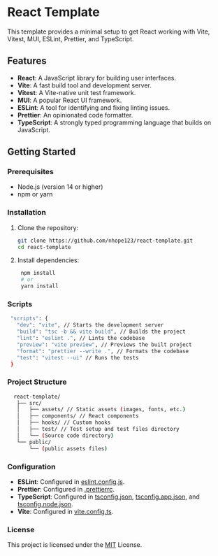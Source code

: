 # React Template

This template provides a minimal setup to get React working with Vite, Vitest, MUI, ESLint, Prettier, and TypeScript.

## Features

- **React**: A JavaScript library for building user interfaces.
- **Vite**: A fast build tool and development server.
- **Vitest**: A Vite-native unit test framework.
- **MUI**: A popular React UI framework.
- **ESLint**: A tool for identifying and fixing linting issues.
- **Prettier**: An opinionated code formatter.
- **TypeScript**: A strongly typed programming language that builds on JavaScript.

## Getting Started

### Prerequisites

- Node.js (version 14 or higher)
- npm or yarn

### Installation

1. Clone the repository:

   ```sh
   git clone https://github.com/nhope123/react-template.git
   cd react-template
   ```

2. Install dependencies:
   ```sh
    npm install
    # or
    yarn install
   ```
### Scripts

   ```sh
    "scripts": {
      "dev": "vite", // Starts the development server
      "build": "tsc -b && vite build", // Builds the project
      "lint": "eslint .", // Lints the codebase
      "preview": "vite preview", // Previews the built project
      "format": "prettier --write .", // Formats the codebase
      "test": "vitest --ui" // Runs the tests
    }
   ```


### Project Structure

```sh
  react-template/
   ├── src/
   │   ├── assets/ // Static assets (images, fonts, etc.)
   │   ├── components/ // React components
   │   ├── hooks/ // Custom hooks
   │   ├── test/ // Test setup and test files directory
   │   └── (Source code directory)
   └── public/
       └── (public assets files)
```

### Configuration

- **ESLint**: Configured in [eslint.config.js](eslint.config.js).
- **Prettier**: Configured in [.prettierrc](.prettierrc).
- **TypeScript**: Configured in [tsconfig.json](tsconfig.json), [tsconfig.app.json](tsconfig.app.json), and [tsconfig.node.json](tsconfig.node.json).
- **Vite**: Configured in [vite.config.ts](vite.config.ts).

### License

This project is licensed under the [MIT](LICENSE) License.
